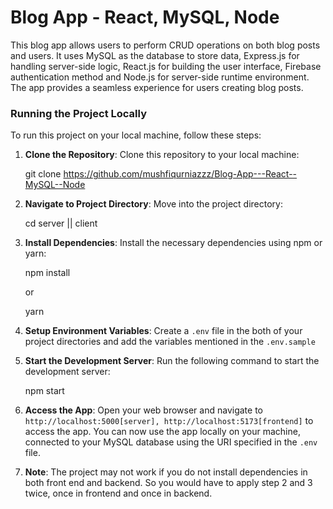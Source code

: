 <h1>Blog App - React, MySQL, Node</h1>
<p>This blog app allows users to perform CRUD operations on both blog posts and users. It uses MySQL as the database to store data, Express.js for handling server-side logic, React.js for building the user interface, Firebase authentication method and Node.js for server-side runtime environment. The app provides a seamless experience for users creating blog posts.</p>
<h3>Running the Project Locally</h3>
  <p>To run this project on your local machine, follow these steps:

1. <b>Clone the Repository</b>: Clone this repository to your local machine:

   git clone https://github.com/mushfiqurniazzz/Blog-App---React--MySQL--Node

2. <b>Navigate to Project Directory</b>: Move into the project directory:

   cd server || client

3. <b>Install Dependencies</b>: Install the necessary dependencies using npm or yarn:

   npm install

   or

   yarn

4. <b>Setup Environment Variables</b>: Create a `.env` file in the both of your project directories and add the variables mentioned in the `.env.sample`

5. <b>Start the Development Server</b>: Run the following command to start the development server:

   npm start

6. <b>Access the App</b>: Open your web browser and navigate to `http://localhost:5000[server], http://localhost:5173[frontend]` to access the app. You can now use the app locally on your machine, connected to your MySQL database using the URI specified in the `.env` file.

7. <b>Note</b>: The project may not work if you do not install dependencies in both front end and backend. So you would have to apply step 2 and 3 twice, once in frontend and once in backend.
</p>
